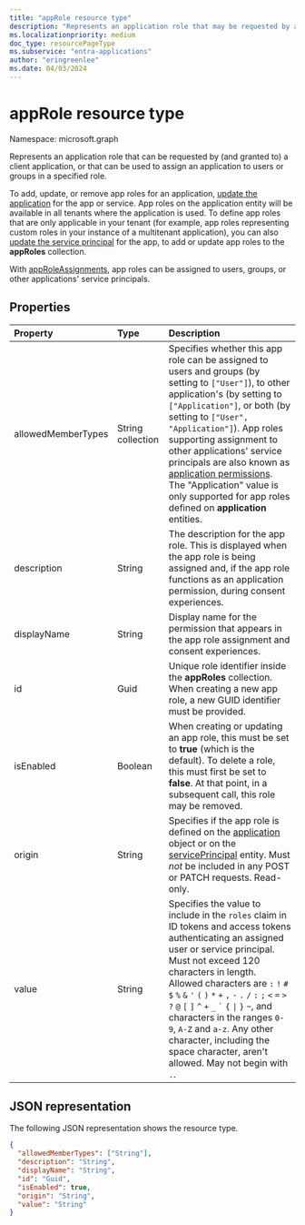 ```yaml
---
title: "appRole resource type"
description: "Represents an application role that may be requested by a client application calling another application or that may be used to assign an application to users or groups in a specified application role."
ms.localizationpriority: medium
doc_type: resourcePageType
ms.subservice: "entra-applications"
author: "eringreenlee"
ms.date: 04/03/2024
---
```


# appRole resource type

Namespace: microsoft.graph

Represents an application role that can be requested by (and granted to) a client application, or that can be used to assign an application to users or groups in a specified role. 

To add, update, or remove app roles for an application, [update the application](../api/application-update.md) for the app or service. App roles on the application entity will be available in all tenants where the application is used. To define app roles that are only applicable in your tenant (for example, app roles representing custom roles in your instance of a multitenant application), you can also [update the service principal](../api/serviceprincipal-update.md) for the app, to add or update app roles to the **appRoles** collection.

With [appRoleAssignments](approleassignment.md), app roles can be assigned to users, groups, or other applications' service principals.

## Properties

| Property   | Type |Description|
|:---------------|:--------|:----------|
|allowedMemberTypes|String collection|Specifies whether this app role can be assigned to users and groups (by setting to `["User"]`), to other application's (by setting to `["Application"]`, or both (by setting to `["User", "Application"]`). App roles supporting assignment to other applications' service principals are also known as [application permissions](/graph/auth/auth-concepts#microsoft-graph-permissions). The "Application" value is only supported for app roles defined on **application** entities.|
|description|String|The description for the app role. This is displayed when the app role is being assigned and, if the app role functions as an application permission, during  consent experiences.|
|displayName|String|Display name for the permission that appears in the app role assignment and consent experiences.|
|id|Guid|Unique role identifier inside the **appRoles** collection. When creating a new app role, a new GUID identifier must be provided. |
|isEnabled|Boolean|When creating or updating an app role, this must be set to **true** (which is the default). To delete a role, this must first be set to **false**.  At that point, in a subsequent call, this role may be removed.|
|origin|String| Specifies if the app role is defined on the [application](application.md) object or on the [servicePrincipal](serviceprincipal.md) entity. Must _not_ be included in any POST or PATCH requests. Read-only. |
|value|String|Specifies the value to include in the `roles` claim in ID tokens and access tokens authenticating an assigned user or service principal. Must not exceed 120 characters in length. Allowed characters are `:` `!` `#` `$` `%` `&` `'` `(` `)` `*` `+` `,` `-` `.` `/` `:` `;` <code>&lt;</code> `=` <code>&gt;</code> `?` `@` `[` `]` `^` `+` `_` <code>&#96;</code> `{` <code>&#124;</code> `}` `~`, and characters in the ranges `0-9`, `A-Z` and `a-z`. Any other character, including the space character, aren't allowed. May not begin with `.`. |

## JSON representation

The following JSON representation shows the resource type.

<!-- {
  "blockType": "resource",
  "optionalProperties": [

  ],
  "@odata.type": "microsoft.graph.appRole"
}-->

```json
{
  "allowedMemberTypes": ["String"],
  "description": "String",
  "displayName": "String",
  "id": "Guid",
  "isEnabled": true,
  "origin": "String",
  "value": "String"
}
```

<!-- uuid: 8fcb5dbc-d5aa-4681-8e31-b001d5168d79
2015-10-25 14:57:30 UTC -->
<!--
{
  "type": "#page.annotation",
  "description": "appRole resource",
  "keywords": "",
  "section": "documentation",
  "tocPath": "",
  "suppressions": []
}
-->

